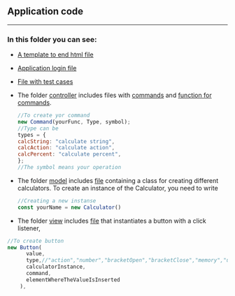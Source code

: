 ## Application code

----
### In this folder you can see:

- [A template to end html file](./index.html)
- [Application login file](./index.js)
- [File with test cases](./Calculator.test.js)
- The folder [controller](./controller) includes files with [commands](./controller/commands.js) and [function for commands](./controller/commands.js).
    ````js
  //To create yor command 
  new Command(yourFunc, Type, symbol);
  //Type can be 
  types = {
    calcString: "calculate string",
    calcAction: "calculate action",
    calcPercent: "calculate percent",
    };
  //The symbol means your operation
    ````
  
- The folder [model](./model) includes [file](./model/Calculator.js) containing a class for creating different calculators. To create an instance of the Сalculator, you need to write 
  ````js
  //Creating a new instanse 
  const yourName = new Calculator()
  ````
- The folder [view](./view) includes [file](./view/button.js) that instantiates a button with a click listener, 
````js
//To create button
new Button(
      value,
      type,//"action","number","bracketOpen","bracketClose","memory","undo"
      calculatorInstance,
      command,
      elementWhereTheValueIsInserted
    ),